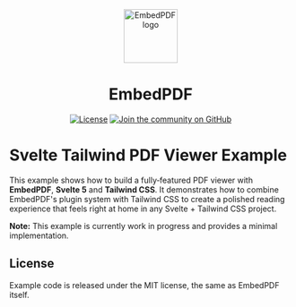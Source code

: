 <div align="center">
  <a href="https://www.embedpdf.com">
    <img alt="EmbedPDF logo" src="https://www.embedpdf.com/logo-192.png" height="96">
  </a>

  <h1>EmbedPDF</h1>

  <!-- Badges -->

<a href="https://github.com/embedpdf/embed-pdf-viewer/blob/main/LICENSE"><img alt="License" src="https://img.shields.io/npm/l/@embedpdf/pdfium.svg?style=for-the-badge&labelColor=000000"></a>
<a href="https://github.com/embedpdf/embed-pdf-viewer/discussions"><img alt="Join the community on GitHub" src="https://img.shields.io/badge/Join%20the%20community-blueviolet.svg?style=for-the-badge&labelColor=000000"></a>

</div>

# Svelte Tailwind PDF Viewer Example

This example shows how to build a fully‑featured PDF viewer with **EmbedPDF**, **Svelte 5** and **Tailwind CSS**. It demonstrates how to combine EmbedPDF's plugin system with Tailwind CSS to create a polished reading experience that feels right at home in any Svelte + Tailwind CSS project.

**Note:** This example is currently work in progress and provides a minimal implementation.

## License

Example code is released under the MIT license, the same as EmbedPDF itself.